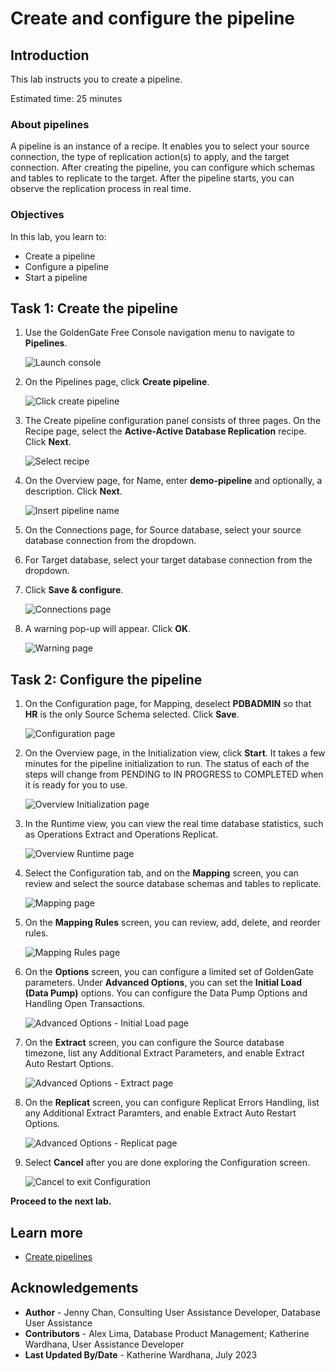 # Create and configure the pipeline

## Introduction
This lab instructs you to create a pipeline. 

Estimated time: 25 minutes

### About pipelines
A pipeline is an instance of a recipe. It enables you to select your source connection, the type of replication action(s) to apply, and the target connection. After creating the pipeline, you can configure which schemas and tables to replicate to the target. After the pipeline starts, you can observe the replication process in real time. 

### Objectives
In this lab, you learn to:
* Create a pipeline
* Configure a pipeline
* Start a pipeline

## Task 1: Create the pipeline

1. Use the GoldenGate Free Console navigation menu to navigate to **Pipelines**.

    ![Launch console](./images/01-01-pipeline.png " ")

2. On the Pipelines page, click **Create pipeline**.

    ![Click create pipeline](./images/01-02-create-pipeline.png " ")

3. The Create pipeline configuration panel consists of three pages. On the Recipe page, select the **Active-Active Database Replication** recipe. Click **Next**.

    ![Select recipe](./images/01-03-select-recipe.png " ")

4. On the Overview page, for Name, enter **demo-pipeline** and optionally, a description. Click **Next**.

    ![Insert pipeline name](./images/01-04-name-pipeline.png " ")

5. On the Connections page, for Source database, select your source database connection from the dropdown.

6. For Target database, select your target database connection from the dropdown.

7. Click **Save & configure**.

    ![Connections page](./images/01-07-select-connections.png " ")

9. A warning pop-up will appear. Click **OK**.

    ![Warning page](./images/01-08-warning.png " ")


## Task 2: Configure the pipeline

1. On the Configuration page, for Mapping, deselect **PDBADMIN** so that **HR** is the only Source Schema selected. Click **Save**.

    ![Configuration page](./images/02-01-configuration-save.png " ")

2.  On the Overview page, in the Initialization view, click **Start**. It takes a few minutes for the pipeline initialization to run. The status of each of the steps will change from PENDING to IN PROGRESS to COMPLETED when it is ready for you to use.

    ![Overview Initialization page](./images/02-02-overview-start.png " ")

3.  In the Runtime view, you can view the real time database statistics, such as Operations Extract and Operations Replicat. 

    ![Overview Runtime page](./images/02-03-overview-runtime.png " ")

4. Select the Configuration tab, and on the **Mapping** screen, you can review and select the source database schemas and tables to replicate.

    ![Mapping page](./images/02-04-mapping.png " ")

5. On the **Mapping Rules** screen, you can review, add, delete, and reorder rules.

    ![Mapping Rules page](./images/02-05-mapping-rules.png " ")

6. On the **Options** screen, you can configure a limited set of GoldenGate parameters. Under **Advanced Options**, you can set the **Initial Load (Data Pump)** options. You can configure the Data Pump Options and Handling Open Transactions. 


    ![Advanced Options - Initial Load page](./images/02-06-initial-load.png " ")

7. On the **Extract** screen, you can configure the Source database timezone, list any Additional Extract Parameters, and enable Extract Auto Restart Options.

    ![Advanced Options - Extract page](./images/02-07-extract.png " ")

8. On the **Replicat** screen, you can configure Replicat Errors Handling, list any Additional Extract Paramters, and enable Extract Auto Restart Options.

    ![Advanced Options - Replicat page](./images/02-08-replicat.png " ")

9. Select **Cancel** after you are done exploring the Configuration screen. 

    ![Cancel to exit Configuration](./images/02-09-cancel.png " ")


**Proceed to the next lab.**

## Learn more

* [Create pipelines](https://docs-uat.us.oracle.com/en/middleware/goldengate/free/21/uggfe/create-pipelines.html#GUID-F8027670-E92C-4187-B312-D9532729CC8F)

## Acknowledgements
* **Author** - Jenny Chan, Consulting User Assistance Developer, Database User Assistance
* **Contributors** -  Alex Lima, Database Product Management; Katherine Wardhana, User Assistance Developer
* **Last Updated By/Date** - Katherine Wardhana, July 2023
